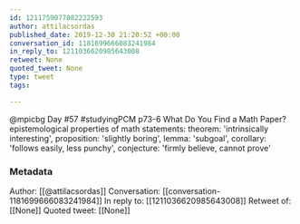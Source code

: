 ```yaml
---
id: 1211759077082222593
author: attilacsordas
published_date: 2019-12-30 21:20:52 +00:00
conversation_id: 1181699666083241984
in_reply_to: 1211036620985643008
retweet: None
quoted_tweet: None
type: tweet
tags:

---
```


@mpicbg Day #57 #studyingPCM p73-6 What Do You Find a Math Paper? epistemological properties of math statements: theorem: 'intrinsically interesting', proposition: 'slightly boring', lemma: 'subgoal', corollary: 'follows easily, less punchy', conjecture: 'firmly believe, cannot prove'

### Metadata

Author: [[@attilacsordas]]
Conversation: [[conversation-1181699666083241984]]
In reply to: [[1211036620985643008]]
Retweet of: [[None]]
Quoted tweet: [[None]]
